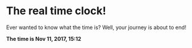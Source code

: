 # The real time clock!

Ever wanted to know what the time is? Well, your journey is about to end!

**The time is Nov 11, 2017, 15:12**